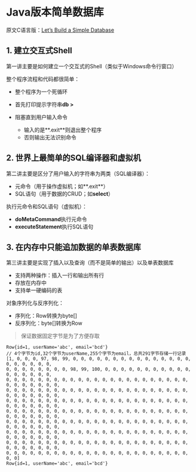 # Java版本简单数据库
原文C语言版：[Let’s Build a Simple Database](https://cstack.github.io/db_tutorial/)

## 1. 建立交互式Shell
第一讲主要是如何建立一个交互式的Shell（类似于Windows命令行窗口）

整个程序流程和代码都很简单：

- 整个程序为一个死循环

- 首先打印提示字符串**db >**
- 阻塞直到用户输入命令
  - 输入的是**\.exit**则退出整个程序
  - 否则输出无法识别命令

## 2. 世界上最简单的SQL编译器和虚拟机

第二讲主要是区分了用户输入的字符串为两类（SQL编译器）：

- 元命令（用于操作虚拟机；如**\.exit**）
- SQL语句（用于数据的CRUD；如**select**）

执行元命令和SQL语句（虚拟机）：

- **doMetaCommand**执行元命令
- **executeStatement**执行SQL语句

## 3. 在内存中只能追加数据的单表数据库

第三讲主要是实现了插入以及查询（而不是简单的输出）以及单表数据库

- 支持两种操作：插入一行和输出所有行
- 存放在内存中
- 支持单一硬编码的表

对象序列化与反序列化：

- 序列化：Row转换为byte[]
- 反序列化：byte[]转换为Row

> 保证数据固定字节是为了方便存取

```
Row{id=1, userName='abc', email='bcd'}
// 4个字节为id,32个字节为userName,255个字节为email，总共291字节存储一行记录
[1, 0, 0, 0, 97, 98, 99, 0, 0, 0, 0, 0, 0, 0, 0, 0, 0, 0, 0, 0, 0, 0, 0, 0, 0, 0, 0, 0, 
0, 0, 0, 0, 0, 0, 0, 0, 98, 99, 100, 0, 0, 0, 0, 0, 0, 0, 0, 0, 0, 0, 0, 0, 0, 0, 0, 0, 
0, 0, 0, 0, 0, 0, 0, 0, 0, 0, 0, 0, 0, 0, 0, 0, 0, 0, 0, 0, 0, 0, 0, 0, 0, 0, 0, 0, 0, 0,
0, 0, 0, 0, 0, 0, 0, 0, 0, 0, 0, 0, 0, 0, 0, 0, 0, 0, 0, 0, 0, 0, 0, 0, 0, 0, 0, 0, 0, 0,
0, 0, 0, 0, 0, 0, 0, 0, 0, 0, 0, 0, 0, 0, 0, 0, 0, 0, 0, 0, 0, 0, 0, 0, 0, 0, 0, 0, 0, 0,
0, 0, 0, 0, 0, 0, 0, 0, 0, 0, 0, 0, 0, 0, 0, 0, 0, 0, 0, 0, 0, 0, 0, 0, 0, 0, 0, 0, 0, 0,
0, 0, 0, 0, 0, 0, 0, 0, 0, 0, 0, 0, 0, 0, 0, 0, 0, 0, 0, 0, 0, 0, 0, 0, 0, 0, 0, 0, 0, 0,
0, 0, 0, 0, 0, 0, 0, 0, 0, 0, 0, 0, 0, 0, 0, 0, 0, 0, 0, 0, 0, 0, 0, 0, 0, 0, 0, 0, 0, 0,
0, 0, 0, 0, 0, 0, 0, 0, 0, 0, 0, 0, 0, 0, 0, 0, 0, 0, 0, 0, 0, 0, 0, 0, 0, 0, 0, 0, 0, 0, 
0, 0, 0, 0, 0, 0, 0, 0, 0, 0, 0, 0, 0, 0, 0, 0, 0, 0, 0, 0, 0, 0, 0, 0, 0]
Row{id=1, userName='abc', email='bcd'}
```


